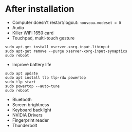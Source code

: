 # After installation

- Computer doesn't restart/logout: `nouveau.modeset = 0`
- Audio
- Killer WiFi 1650 card
- Touchpad, multi-touch gesture

```
sudo apt-get install xserver-xorg-input-libinput
sudo apt-get remove --purge xserver-xorg-input-synaptics
sudo reboot
```

- Improve battery life

```
sudo apt update
sudo apt install tlp tlp-rdw powertop
sudo tlp start
sudo powertop --auto-tune
sudo reboot
```
- Bluetooth
- Screen brightness
- Keyboard backlight
- NVIDIA Drivers
- Fingerprint reader
- Thunderbolt
